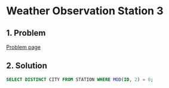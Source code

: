 # Weather Observation Station 3

## 1. Problem

[Problem page](https://www.hackerrank.com/challenges/weather-observation-station-3/problem)

## 2. Solution

```sql
SELECT DISTINCT CITY FROM STATION WHERE MOD(ID, 2) = 0;
```

